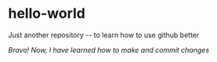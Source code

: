 # hello-world
Just another repository -- to learn how to use github better

*Bravo! Now, I have learned how to make and commit changes*
